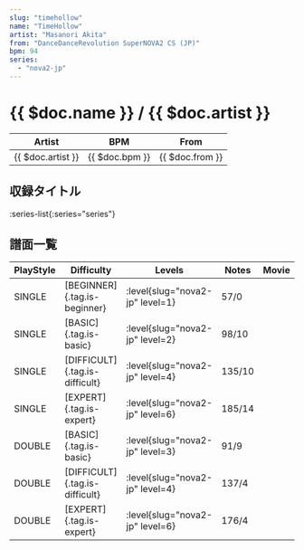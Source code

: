 ```yaml
---
slug: "timehollow"
name: "TimeHollow"
artist: "Masanori Akita"
from: "DanceDanceRevolution SuperNOVA2 CS (JP)"
bpm: 94
series:
  - "nova2-jp"
---
```


# {{ $doc.name }} / {{ $doc.artist }}

|Artist|BPM|From|
|------|---|----|
|{{ $doc.artist }}|{{ $doc.bpm }}|{{ $doc.from }}|

## 収録タイトル

:series-list{:series="series"}

## 譜面一覧

|PlayStyle|Difficulty|Levels|Notes|Movie|
|---------|----------|------|-----|-----|
|SINGLE|[BEGINNER]{.tag.is-beginner}|<div class="field is-grouped is-grouped-multiline"> :level{slug="nova2-jp" level=1}</div>|57/0||
|SINGLE|[BASIC]{.tag.is-basic}|<div class="field is-grouped is-grouped-multiline"> :level{slug="nova2-jp" level=2}</div>|98/10||
|SINGLE|[DIFFICULT]{.tag.is-difficult}|<div class="field is-grouped is-grouped-multiline"> :level{slug="nova2-jp" level=4}</div>|135/10||
|SINGLE|[EXPERT]{.tag.is-expert}|<div class="field is-grouped is-grouped-multiline"> :level{slug="nova2-jp" level=6}</div>|185/14||
|DOUBLE|[BASIC]{.tag.is-basic}|<div class="field is-grouped is-grouped-multiline"> :level{slug="nova2-jp" level=3}</div>|91/9||
|DOUBLE|[DIFFICULT]{.tag.is-difficult}|<div class="field is-grouped is-grouped-multiline"> :level{slug="nova2-jp" level=4}</div>|137/4||
|DOUBLE|[EXPERT]{.tag.is-expert}|<div class="field is-grouped is-grouped-multiline"> :level{slug="nova2-jp" level=6}</div>|176/4||
